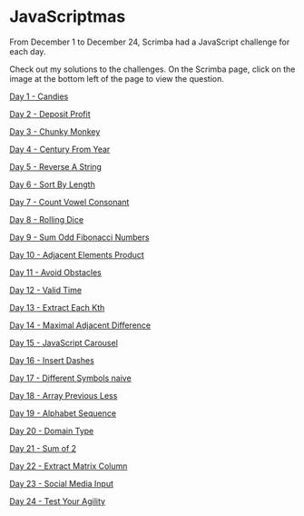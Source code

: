 # JavaScriptmas

From December 1 to December 24, Scrimba had a JavaScript challenge for each day.

Check out my solutions to the challenges. On the Scrimba page, click on the image at the bottom left of the page to view the question.

[Day 1 - Candies](https://scrimba.com/scrim/coae44674878a65cdd0c93859)

[Day 2 - Deposit Profit](https://scrimba.com/scrim/cod5a4b099f05713202022869)

[Day 3 - Chunky Monkey](https://scrimba.com/scrim/co5ca43cd9738382b552032f9)

[Day 4 - Century From Year](https://scrimba.com/scrim/coe664664a1684411919c9ac9)

[Day 5 - Reverse A String](https://scrimba.com/scrim/co39b4f22acf31fe4bbab1a1d)

[Day 6 - Sort By Length](https://scrimba.com/scrim/coe5f4befa91706778e4d1f4b)

[Day 7 - Count Vowel Consonant](https://scrimba.com/scrim/coaa64df5967680afd4394444)

[Day 8 - Rolling Dice]()

[Day 9 - Sum Odd Fibonacci Numbers]()

[Day 10 - Adjacent Elements Product](https://scrimba.com/scrim/cod3845888bfe1ba6ba69072f)

[Day 11 - Avoid Obstacles]()

[Day 12 - Valid Time](https://scrimba.com/scrim/co0c343ec873af20ceb1f24c2)

[Day 13 - Extract Each Kth](https://scrimba.com/scrim/co74941bab97b45c5c4e460ef)

[Day 14 - Maximal Adjacent Difference](https://scrimba.com/scrim/coa0a489ba836b908f0a11d0f)

[Day 15 - JavaScript Carousel]()

[Day 16 - Insert Dashes](https://scrimba.com/scrim/co3674c6cae0b7bcab5d3a6d0)

[Day 17 - Different Symbols naive]()

[Day 18 - Array Previous Less](https://scrimba.com/scrim/coddd4d49861d09343d4885f0)

[Day 19 - Alphabet Sequence]()

[Day 20 - Domain Type](https://scrimba.com/scrim/coa86479e8f41663fc67740ce)

[Day 21 - Sum of 2]()

[Day 22 - Extract Matrix Column](https://scrimba.com/scrim/cod444dea82240b537a08e8cf)

[Day 23 - Social Media Input]()

[Day 24 - Test Your Agility]()
